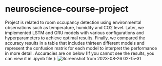 # neuroscience-course-project
Project is related to room occupancy detection using environmental observations such as temperature, humidity and CO2 level.
Later, we implemented LSTM and GRU models with various configurations and hyperparameters to achieve optimal results.
Finally, we compared the accuracy results in a table that includes thirteen different models and represent the confusion matrix for each model to interpret the performance in more detail.
Accuracies are on below (If you cannot see the results, you can view it in .ipynb file.):
![Screenshot from 2023-08-26 02-15-31](https://github.com/gamma19/neuroscience-python-project/assets/61944226/ce51d533-cb29-4430-8581-249eeeb71da4)
